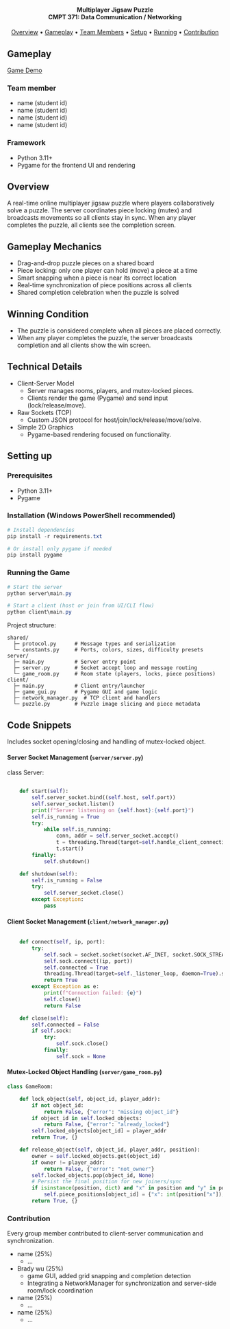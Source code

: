 <h4 align="center">
    Multiplayer Jigsaw Puzzle <br>
    CMPT 371: Data Communication / Networking
    <div align="center">
</h4>

<p align="center">
  <a href="#overview">Overview</a> •
  <a href="#gameplay">Gameplay</a> •
  <a href="#team-member">Team Members</a> •
  <a href="#setting-up">Setup</a> •
  <a href="#running-the-game">Running</a> •
  <a href="#contribution">Contribution</a>
</p>

## Gameplay

[Game Demo](https://www.youtube.com/watch?v=b6uqOAH72xM)

### Team member

- name (student id)
- name (student id)
- name (student id)
- name (student id)

### Framework

- Python 3.11+
- Pygame for the frontend UI and rendering

## Overview

A real-time online multiplayer jigsaw puzzle where players collaboratively solve a puzzle. The server coordinates piece locking (mutex) and broadcasts movements so all clients stay in sync. When any player completes the puzzle, all clients see the completion screen.

## Gameplay Mechanics

- Drag-and-drop puzzle pieces on a shared board
- Piece locking: only one player can hold (move) a piece at a time
- Smart snapping when a piece is near its correct location
- Real-time synchronization of piece positions across all clients
- Shared completion celebration when the puzzle is solved

## Winning Condition

- The puzzle is considered complete when all pieces are placed correctly.
- When any player completes the puzzle, the server broadcasts completion and all clients show the win screen.

## Technical Details

- Client-Server Model
  - Server manages rooms, players, and mutex-locked pieces.
  - Clients render the game (Pygame) and send input (lock/release/move).
- Raw Sockets (TCP)
  - Custom JSON protocol for host/join/lock/release/move/solve.
- Simple 2D Graphics
  - Pygame-based rendering focused on functionality.

## Setting up

### Prerequisites

- Python 3.11+
- Pygame

### Installation (Windows PowerShell recommended)

```powershell
# Install dependencies
pip install -r requirements.txt

# Or install only pygame if needed
pip install pygame
```

### Running the Game

```powershell
# Start the server
python server\main.py

# Start a client (host or join from UI/CLI flow)
python client\main.py
```

Project structure:

```
shared/
  ├─ protocol.py      # Message types and serialization
  └─ constants.py     # Ports, colors, sizes, difficulty presets
server/
  ├─ main.py          # Server entry point
  ├─ server.py        # Socket accept loop and message routing
  └─ game_room.py     # Room state (players, locks, piece positions)
client/
  ├─ main.py          # Client entry/launcher
  ├─ game_gui.py      # Pygame GUI and game logic
  ├─ network_manager.py  # TCP client and handlers
  └─ puzzle.py        # Puzzle image slicing and piece metadata
```

## Code Snippets

Includes socket opening/closing and handling of mutex-locked object.

#### Server Socket Management (`server/server.py`)

class Server:

```python

    def start(self):
        self.server_socket.bind((self.host, self.port))
        self.server_socket.listen()
        print(f"Server listening on {self.host}:{self.port}")
        self.is_running = True
        try:
            while self.is_running:
                conn, addr = self.server_socket.accept()
                t = threading.Thread(target=self.handle_client_connection, args=(conn, addr), daemon=True)
                t.start()
        finally:
            self.shutdown()

    def shutdown(self):
        self.is_running = False
        try:
            self.server_socket.close()
        except Exception:
            pass
```

#### Client Socket Management (`client/network_manager.py`)

```python

    def connect(self, ip, port):
        try:
            self.sock = socket.socket(socket.AF_INET, socket.SOCK_STREAM)
            self.sock.connect((ip, port))
            self.connected = True
            threading.Thread(target=self._listener_loop, daemon=True).start()
            return True
        except Exception as e:
            print(f"Connection failed: {e}")
            self.close()
            return False

    def close(self):
        self.connected = False
        if self.sock:
            try:
                self.sock.close()
            finally:
                self.sock = None
```

#### Mutex-Locked Object Handling (`server/game_room.py`)

```python
class GameRoom:

    def lock_object(self, object_id, player_addr):
        if not object_id:
            return False, {"error": "missing object_id"}
        if object_id in self.locked_objects:
            return False, {"error": "already_locked"}
        self.locked_objects[object_id] = player_addr
        return True, {}

    def release_object(self, object_id, player_addr, position):
        owner = self.locked_objects.get(object_id)
        if owner != player_addr:
            return False, {"error": "not_owner"}
        self.locked_objects.pop(object_id, None)
        # Persist the final position for new joiners/sync
        if isinstance(position, dict) and "x" in position and "y" in position:
            self.piece_positions[object_id] = {"x": int(position["x"]), "y": int(position["y"])}
        return True, {}
```

### Contribution

Every group member contributed to client-server communication and synchronization.

- name (25%)
  - …
- Brady wu (25%)
  - game GUI, added grid snapping and completion detection
  - Integrating a NetworkManager for synchronization and server-side room/lock coordination
- name (25%)
  - …
- name (25%)
  - …
